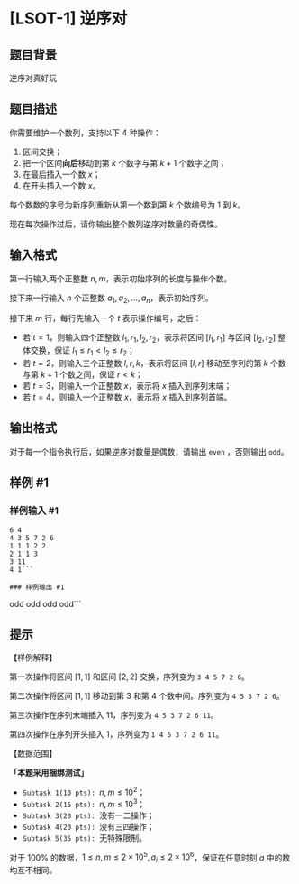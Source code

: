 # [LSOT-1] 逆序对

## 题目背景

逆序对真好玩

## 题目描述

你需要维护一个数列，支持以下 $4$ 种操作：

1. 区间交换；
2. 把一个区间**向后**移动到第 $k$ 个数字与第 $k+1$ 个数字之间；
3. 在最后插入一个数 $x$；
4. 在开头插入一个数 $x$。

每个数数的序号为新序列重新从第一个数到第 $k$ 个数编号为 $1$ 到 $k$。

现在每次操作过后，请你输出整个数列逆序对数量的奇偶性。

## 输入格式

第一行输入两个正整数 $n,m$，表示初始序列的长度与操作个数。

接下来一行输入 $n$ 个正整数 $a_1,a_2,\dots,a_n$，表示初始序列。

接下来 $m$ 行，每行先输入一个 $t$ 表示操作编号，之后：
- 若 $t=1$，则输入四个正整数 $l_1,r_1,l_2,r_2$，表示将区间 $[l_1,r_1]$ 与区间 $[l_2,r_2]$ 整体交换，保证 $l_1\le r_1< l_2\le r_2$；
- 若 $t=2$，则输入三个正整数 $l,r,k$，表示将区间 $[l,r]$ 移动至序列的第 $k$ 个数与第 $k+1$ 个数之间，保证 $r<k$；
- 若 $t=3$，则输入一个正整数 $x$，表示将 $x$ 插入到序列末端；
- 若 $t=4$，则输入一个正整数 $x$，表示将 $x$ 插入到序列首端。

## 输出格式

对于每一个指令执行后，如果逆序对数量是偶数，请输出 `even` ，否则输出 `odd`。

## 样例 #1

### 样例输入 #1
```
6 4
4 3 5 7 2 6
1 1 1 2 2
2 1 1 3
3 11
4 1```

### 样例输出 #1

```
odd
odd
odd
odd```

## 提示

【样例解释】

第一次操作将区间 $[1,1]$ 和区间 $[2,2]$ 交换，序列变为 `3 4 5 7 2 6`。

第二次操作将区间 $[1,1]$ 移动到第 $3$ 和第 $4$ 个数中间。序列变为 `4 5 3 7 2 6`。

第三次操作在序列末端插入 $11$，序列变为 `4 5 3 7 2 6 11`。

第四次操作在序列开头插入 $1$，序列变为 `1 4 5 3 7 2 6 11`。

【数据范围】

**「本题采用捆绑测试」**

- $\texttt{Subtask 1(10 pts): }n,m\le 10^2$；
- $\texttt{Subtask 2(15 pts): }n,m\le 10^3$；
- $\texttt{Subtask 3(20 pts): }$没有一二操作；
- $\texttt{Subtask 4(20 pts): }$没有三四操作；
- $\texttt{Subtask 5(35 pts): }$无特殊限制。

对于 $100\%$ 的数据，$1\le n,m \le 2\times 10^5,a_i\le 2\times10^6$，保证在任意时刻 $a$ 中的数均互不相同。
